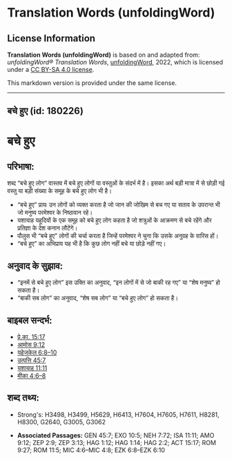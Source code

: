 # Translation Words (unfoldingWord)

## License Information

**Translation Words (unfoldingWord)** is based on and adapted from: _unfoldingWord® Translation Words_, [unfoldingWord](https://unfoldingword.org/utw), 2022, which is licensed under a [CC BY-SA 4.0 license](https://creativecommons.org/licenses/by-sa/4.0/legalcode.en).

This markdown version is provided under the same license.



--------------------------------

## बचे हुए (id: 180226)

बचे हुए
=======

परिभाषा:
--------

शब्द “बचे हुए लोग” वास्तव में बचे हुए लोगों या वस्तुओं के संदर्भ में है। इसका अर्थ बड़ी मात्रा में से छोड़ी गई वस्तु या बड़ी संख्या के समूह के बचे हुए लोग भी है।

* “बचे हुए” प्रायः उन लोगों को व्यक्त करता है जो जान की जोखिम से बच गए या सताव के उपरान्त भी जो मनुष्य परमेश्वर के निष्ठावान रहे।
* यशायाह यहूदियों के एक समूह को बचे हुए लोग कहता है जो शत्रुओं के आक्रमण से बचे रहेंगे और प्रतिज्ञा के देश कनान लौटेंगे।
* पौलुस भी “बचे हुए” लोगों की चर्चा करता है जिन्हें परमेश्वर ने चुना कि उसके अनुग्रह के वारिस हों।
* “बचे हुए” का अभिप्राय यह भी है कि कुछ लोग नहीं बचे या छोड़े नहीं गए।

अनुवाद के सुझाव:
----------------

* “इनमें से बचे हुए लोग” इस उक्ति का अनुवाद, “इन लोगों में से जो बाकी रह गए” या “शेष मनुष्य” हो सकता है।
* “बाकी सब लोग” का अनुवाद, “शेष सब लोग” या “बचे हुए लोग” हो सकता है।

बाइबल सन्दर्भ:
--------------

* [प्रे.का. 15:17](https://ref.ly/Acts15:17)
* [आमोस 9:12](https://ref.ly/Amos9:12)
* [यहेजकेल 6:8–10](https://ref.ly/Ezek6:8-Ezek6:10)
* [उत्पत्ति 45:7](https://ref.ly/Gen45:7)
* [यशायाह 11:11](https://ref.ly/Isa11:11)
* [मीका 4:6–8](https://ref.ly/Mic4:6-Mic4:8)

शब्द तथ्य:
----------

* Strong's: H3498, H3499, H5629, H6413, H7604, H7605, H7611, H8281, H8300, G2640, G3005, G3062

* **Associated Passages:** GEN 45:7; EXO 10:5; NEH 7:72; ISA 11:11; AMO 9:12; ZEP 2:9; ZEP 3:13; HAG 1:12; HAG 1:14; HAG 2:2; ACT 15:17; ROM 9:27; ROM 11:5; MIC 4:6–MIC 4:8; EZK 6:8–EZK 6:10


